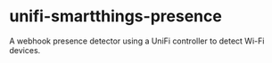 # unifi-smartthings-presence
A webhook presence detector using a UniFi controller to detect Wi-Fi devices.
